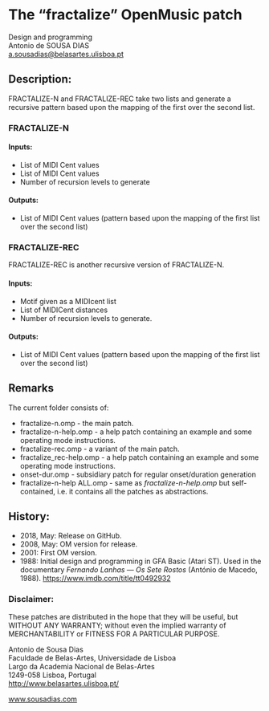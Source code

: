 # The “fractalize” OpenMusic patch

Design and programming<br>
Antonio de SOUSA DIAS<br>
a.sousadias@belasartes.ulisboa.pt


## Description:
FRACTALIZE-N and FRACTALIZE-REC take two lists and generate a recursive pattern based upon the mapping of the first over the second list.

### FRACTALIZE-N
#### Inputs:
- List of MIDI Cent values
- List of MIDI Cent values
- Number of recursion levels to generate
#### Outputs:
- List of MIDI Cent values (pattern based upon the mapping of the first list over the second list)

### FRACTALIZE-REC
FRACTALIZE-REC is another recursive version of FRACTALIZE-N.
#### Inputs:
- Motif given as a MIDIcent list
- List of MIDICent distances
- Number of recursion levels to generate.
#### Outputs:
- List of MIDI Cent values (pattern based upon the mapping of the first list over the second list)


## Remarks
The current folder consists of:<br>
- fractalize-n.omp - the main patch.
- fractalize-n-help.omp - a help patch containing an example and some operating mode instructions.
- fractalize-rec.omp - a variant of the main patch.
- fractalize_rec-help.omp - a help patch containing an example and some operating mode instructions.
- onset-dur.omp - subsidiary patch for regular onset/duration generation
- fractalize-n-help ALL.omp - same as _fractalize-n-help.omp_ but self-contained, i.e. it contains all the patches as abstractions.<br>

## History:
- 2018, May: Release on GitHub.
- 2008, May: OM version for release.
- 2001: First OM version.
- 1988: Initial design and programming in GFA Basic (Atari ST). Used in the documentary _Fernando Lanhas — Os Sete Rostos_ (António de Macedo, 1988). https://www.imdb.com/title/tt0492932


### Disclaimer:
These patches are distributed in the hope that they will be useful, but WITHOUT ANY WARRANTY; without even the implied warranty of MERCHANTABILITY or FITNESS FOR A PARTICULAR PURPOSE.


Antonio de Sousa Dias<br>
Faculdade de Belas-Artes, Universidade de Lisboa<br>
Largo da Academia Nacional de Belas-Artes<br>
1249-058 Lisboa, Portugal<br>
http://www.belasartes.ulisboa.pt/

www.sousadias.com


